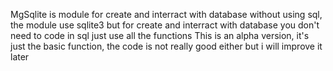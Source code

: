 MgSqlite is module for create and interract with database without using sql, the module use sqlite3 but for create and interract with database you don't need to code in sql just use all the functions
This is an alpha version, it's just the basic function, the code is not really good either but i will improve it later
